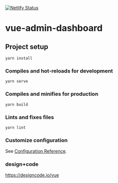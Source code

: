 [![Netlify Status](https://api.netlify.com/api/v1/badges/bfa7d0f4-839f-4754-940f-a4cb1f2a8bb1/deploy-status)](https://app.netlify.com/sites/vue-admin-dashboard-iamfabriceg/deploys)

# vue-admin-dashboard

## Project setup
```
yarn install
```

### Compiles and hot-reloads for development
```
yarn serve
```

### Compiles and minifies for production
```
yarn build
```

### Lints and fixes files
```
yarn lint
```

### Customize configuration
See [Configuration Reference](https://cli.vuejs.org/config/).

### design+code
https://designcode.io/vue
